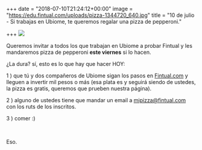 +++
date = "2018-07-10T21:24:12+00:00"
image = "https://edu.fintual.com/uploads/pizza-1344720_640.jpg"
title = "10 de julio - Si trabajas en Ubiome, te queremos regalar una pizza de pepperoni."

+++
![](/uploads/pizza-1344720_640.jpg)

Queremos invitar a todos los que trabajan en Ubiome a probar Fintual y les mandaremos pizza de pepperoni **este viernes** si lo hacen.

¿La dura? sí, esto es lo que hay que hacer HOY:

1 ) que tú y dos compañeros de Ubiome sigan los pasos en [Fintual.com](https://fintual.com/) y lleguen a invertir mil pesos o más (esa plata es y seguirá siendo de ustedes, la pizza es gratis, queremos que prueben nuestra página).

2 ) alguno de ustedes tiene que mandar un email a mipizza@fintual.com con los ruts de los inscritos.

3 ) comer :)

<br>

Eso.
